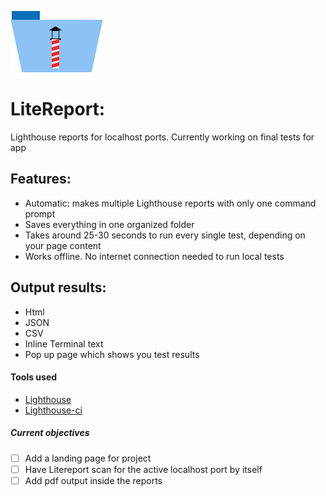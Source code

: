 ![LiteReport logo](/img/litereport-icon.png)

# LiteReport:

Lighthouse reports for localhost ports. Currently working on final tests for app

## Features:

- Automatic: makes multiple Lighthouse reports with only one command prompt
- Saves everything in one organized folder
- Takes around 25-30 seconds to run every single test, depending on your page content
- Works offline. No internet connection needed to run local tests

## Output results:

- Html
- JSON
- CSV
- Inline Terminal text
- Pop up page which shows you test results

#### Tools used

- [Lighthouse](https://www.npmjs.com/package/lighthouse)
- [Lighthouse-ci](https://www.npmjs.com/package/lighthouse-ci)

##### Current objectives

- [ ] Add a landing page for project
- [ ] Have Litereport scan for the active localhost port by itself
- [ ] Add pdf output inside the reports